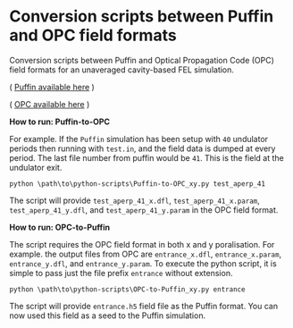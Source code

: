 # Conversion scripts between Puffin and OPC field formats

Conversion scripts between Puffin and Optical Propagation Code (OPC) field formats for an unaveraged cavity-based FEL simulation.

( [Puffin available here](https://github.com/UKFELs/Puffin) )

( [OPC available here](https://gitlab.utwente.nl/tnw/ap/lpno/public-projects/Physics-OPC) )


__How to run: Puffin-to-OPC__

For example. If the `Puffin` simulation has been setup with `40` undulator periods then running with `test.in`, and the field data is dumped at every period. 
The last file number from puffin would be `41`. This is the field at the undulator exit.
```
python \path\to\python-scripts\Puffin-to-OPC_xy.py test_aperp_41
```
The script will provide `test_aperp_41_x.dfl`, `test_aperp_41_x.param`, `test_aperp_41_y.dfl`, and  `test_aperp_41_y.param` in the OPC field format.


__How to run: OPC-to-Puffin__

The script requires the OPC field format in both x and y poralisation.
For example. the output files from OPC are `entrance_x.dfl`, `entrance_x.param`, `entrance_y.dfl`, and  `entrance_y.param`.
To execute the python script, it is simple to pass just the file prefix `entrance` without extension.
```
python \path\to\python-scripts\OPC-to-Puffin_xy.py entrance
```
The script will provide `entrance.h5` field file as the Puffin format. You can now used this field as a seed to the Puffin simulation.
